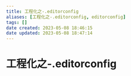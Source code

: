 ```yaml
---
title: 工程化之-.editorconfig
aliases: [工程化之-.editorconfig, editorconfig]
tags: []
date created: 2023-05-08 18:46:15
date updated: 2023-05-08 18:47:14
---
```


# 工程化之-.editorconfig

